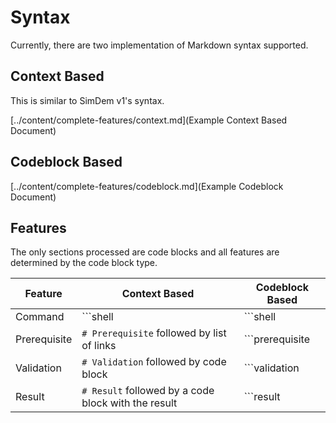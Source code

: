 # Syntax

Currently, there are two implementation of Markdown syntax supported.

## Context Based

This is similar to SimDem v1's syntax.

[../content/complete-features/context.md](Example Context Based Document)

## Codeblock Based

[../content/complete-features/codeblock.md](Example Codeblock Document)

## Features

The only sections processed are code blocks and all features are determined by the code block type.  

Feature | Context Based | Codeblock Based
--- | --- | ---
Command | \```shell | \```shell
Prerequisite | `# Prerequisite` followed by list of links | \```prerequisite
Validation | `# Validation` followed by code block | \```validation
Result | `# Result` followed by a code block with the result | \```result
